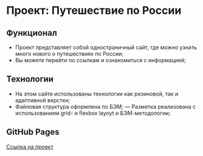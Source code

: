 # Проект: Путешествие по России

## Функционал

- Проект представляет собой одностраничный сайт, где можно узнать много нового о путешествиях по России;
- Вы можете перейти по ссылкам и ознакомиться с информацией;

## Технологии

- На этом сайте использованы технологии как резиновой, так и адаптивной верстки;
- Файловая структура оформлена по БЭМ;
— Разметка реализована с использованием grid- и flexbox layoyt и БЭМ-методологии;

## GitHub Pages

[Ссылка на проект](https://zhuuravel.github.io/russian-travel/index.html)
